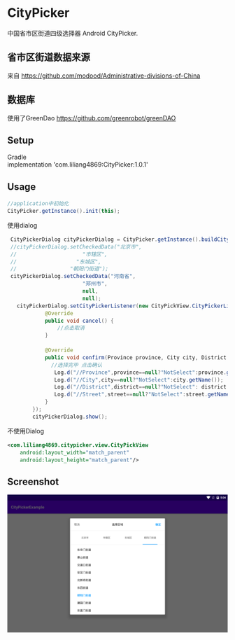 # CityPicker
中国省市区街道四级选择器 Android CityPicker.

## 省市区街道数据来源
来自 https://github.com/modood/Administrative-divisions-of-China

## 数据库
使用了GreenDao https://github.com/greenrobot/greenDAO

## Setup
Gradle<br>
implementation 'com.liliang4869:CityPicker:1.0.1'</br>

## Usage
```java
//application中初始化
CityPicker.getInstance().init(this);
```

使用dialog
```java
 CityPickerDialog cityPickerDialog = CityPicker.getInstance().buildCityPickerDialog(MainActivity.this);
 //cityPickerDialog.setCheckedData("北京市",
 //                     "市辖区",
 //                   "东城区",
 //                 "朝阳门街道");
 cityPickerDialog.setCheckedData("河南省",
                        "郑州市",
                        null,
                        null);
   cityPickerDialog.setCityPickerListener(new CityPickView.CityPickerListener() {
            @Override
            public void cancel() {
                //点击取消
            }

            @Override
            public void confirm(Province province, City city, District district, Street street) {
              //选择完毕 点击确认
               Log.d("//Province",province==null?"NotSelect":province.getName());
               Log.d("//City",city==null?"NotSelect":city.getName());
               Log.d("//District",district==null?"NotSelect": district.getName());
               Log.d("//Street",street==null?"NotSelect":street.getName());
            }
        });
        cityPickerDialog.show();
```

不使用Dialog
```xml
<com.liliang4869.citypicker.view.CityPickView
    android:layout_width="match_parent"
    android:layout_height="match_parent"/>
```

## Screenshot
![img](https://github.com/liliang4869/CityPicker/blob/main/img/device-2020-11-06-170428.png)
